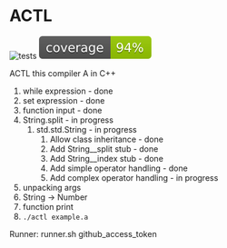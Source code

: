 # ACTL

![tests](https://github.com/askurandrio/ACTL/actions/workflows/build.yml/badge.svg)
![coverage](https://raw.githubusercontent.com/askurandrio/ACTL/master/coverage.svg)

ACTL this compiler A in C++

1. while expression - done
2. set expression - done
3. function input - done
4. String.split - in progress
    1. std.std.String - in progress
        1. Allow class inheritance - done
        2. Add String__split stub - done
        3. Add String__index stub - done
        3. Add simple operator handling - done
        3. Add complex operator handling - in progress
5. unpacking args
6. String -> Number
7. function print
8. `./actl example.a`


Runner: runner.sh github_access_token
